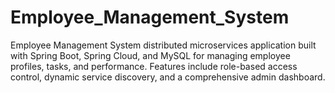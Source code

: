# Employee_Management_System
Employee Management System distributed microservices application built with Spring Boot, Spring Cloud, and MySQL for managing employee profiles, tasks, and performance. Features include role-based access control, dynamic service discovery, and a comprehensive admin dashboard.
